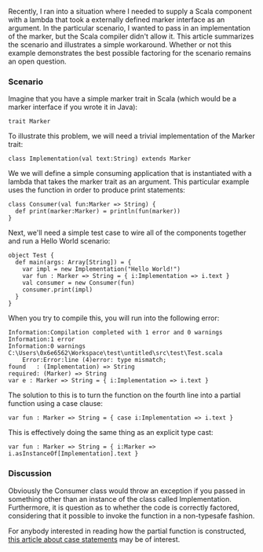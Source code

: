 Recently, I ran into a situation where I needed to supply a Scala component with a lambda that took a externally defined marker interface as an argument. In the particular scenario, I wanted to pass in an implementation of the marker, but the Scala compiler didn't allow it. This article summarizes the scenario and illustrates a simple workaround. Whether or not this example demonstrates the best possible factoring for the scenario remains an open question. 

### Scenario

Imagine that you have a simple marker trait in Scala (which would be a marker interface if you wrote it in Java):
	
	trait Marker

To illustrate this problem, we will need a trivial implementation of the Marker trait:
	
	class Implementation(val text:String) extends Marker

We we will define a simple consuming application that is instantiated with a lambda that takes the marker trait as an argument. This particular example uses the function in order to produce print statements:

	class Consumer(val fun:Marker => String) {
	  def print(marker:Marker) = println(fun(marker))
	}

Next, we'll need a simple test case to wire all of the components together and run a Hello World scenario:

	object Test {
	  def main(args: Array[String]) = {
		var impl = new Implementation("Hello World!")
		var fun : Marker => String = { i:Implementation => i.text }
		val consumer = new Consumer(fun)
		consumer.print(impl)
	  }  
	}

When you try to compile this, you will run into the following error:

	Information:Compilation completed with 1 error and 0 warnings
	Information:1 error
	Information:0 warnings
	C:\Users\0x6e6562\Workspace\test\untitled\src\test\Test.scala
		Error:Error:line (4)error: type mismatch;
	found   : (Implementation) => String
	required: (Marker) => String
	var e : Marker => String = { i:Implementation => i.text }

The solution to this is to turn the function on the fourth line into a partial function using a case clause:

	var fun : Marker => String = { case i:Implementation => i.text }
		
This is effectively doing the same thing as an explicit type cast:

	var fun : Marker => String = { i:Marker => i.asInstanceOf[Implementation].text }
		
### Discussion

Obviously the Consumer class would throw an exception if you passed in something other than an instance of the class called Implementation. Furthermore, it is question as to whether the code is correctly factored, considering that it possible to invoke the function in a non-typesafe fashion.

For anybody interested in reading how the partial function is constructed, [this article about case statements][partial] may be of interest.

[partial]:http://jim-mcbeath.blogspot.com/2009/10/scala-case-statements-as-partial.html